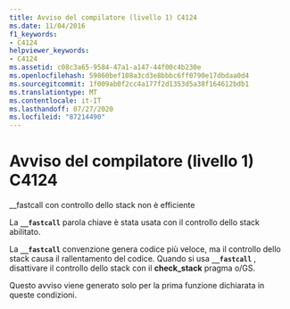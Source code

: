 ```yaml
---
title: Avviso del compilatore (livello 1) C4124
ms.date: 11/04/2016
f1_keywords:
- C4124
helpviewer_keywords:
- C4124
ms.assetid: c08c3a65-9584-47a1-a147-44f00c4b230e
ms.openlocfilehash: 59860bef108a3cd3e8bbbc6ff0790e17dbdaa0d4
ms.sourcegitcommit: 1f009ab0f2cc4a177f2d1353d5a38f164612bdb1
ms.translationtype: MT
ms.contentlocale: it-IT
ms.lasthandoff: 07/27/2020
ms.locfileid: "87214490"
---
```

# <a name="compiler-warning-level-1-c4124"></a>Avviso del compilatore (livello 1) C4124

__fastcall con controllo dello stack non è efficiente

La **`__fastcall`** parola chiave è stata usata con il controllo dello stack abilitato.

La **`__fastcall`** convenzione genera codice più veloce, ma il controllo dello stack causa il rallentamento del codice. Quando si usa **`__fastcall`** , disattivare il controllo dello stack con il **check_stack** pragma o/GS.

Questo avviso viene generato solo per la prima funzione dichiarata in queste condizioni.
